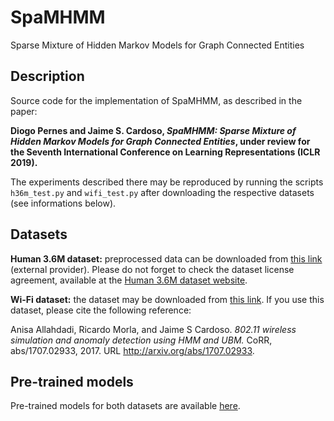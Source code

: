 # SpaMHMM
Sparse Mixture of Hidden Markov Models for Graph Connected Entities

## Description
Source code for the implementation of SpaMHMM, as described in the paper:

**Diogo Pernes and Jaime S. Cardoso, *SpaMHMM: Sparse Mixture of Hidden Markov Models for Graph Connected Entities*, under review for the Seventh International Conference on Learning Representations (ICLR 2019).**

The experiments described there may be reproduced by running the scripts ```h36m_test.py``` and ```wifi_test.py``` after downloading the
respective datasets (see informations below).

## Datasets
**Human 3.6M dataset:** preprocessed data can be downloaded from [this link](http://www.cs.stanford.edu/people/ashesh/h3.6m.zip) (external provider). Please do not forget to check the dataset license agreement, available at the [Human 3.6M dataset website](http://vision.imar.ro/human3.6m/description.php).

**Wi-Fi dataset:** the dataset may be downloaded from [this link](https://drive.google.com/open?id=1IyK8lWvV9bDQ43ZT6a51lB9iPT9EtXt8). If you use this dataset, please cite the following reference:

Anisa Allahdadi, Ricardo Morla, and Jaime S Cardoso. *802.11 wireless simulation and anomaly
detection using HMM and UBM.* CoRR, abs/1707.02933, 2017. URL http://arxiv.org/abs/1707.02933.

## Pre-trained models

Pre-trained models for both datasets are available [here](https://drive.google.com/file/d/1AIuJnuS-INel0l07ZoHBw5QgaMWYaJnc/view?usp=sharing).
